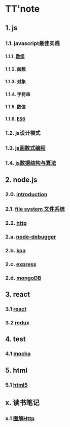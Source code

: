 # TT'note

## 1. js

### 1.1. javascript最佳实践

#### 1.1.1. [数组](https://github.com/ivyTa/ivyTa.github.io/blob/master/js/array/array.md)
#### 1.1.2. 函数
#### 1.1.3. 对象
#### 1.1.4. 字符串
#### 1.1.5. 数值
#### 1.1.6. [ES6](https://github.com/ivyTa/ivyTa.github.io/blob/master/js/ES6/ES6.md)

### 1.2. js设计模式

### 1.3. [js函数式编程](https://github.com/ivyTa/ivyTa.github.io/blob/master/functionalProgramming/functionalProgramming.md)

### 1.4. [js数据结构与算法](https://github.com/ivyTa/ivyTa.github.io/blob/master/js数据结构与算法/readme.md)

## 2. node.js
### 2.0. [introduction](https://github.com/ivyTa/ivyTa.github.io/blob/master/node/00-introduction/introduction.md)
### 2.1. [file system 文件系统](https://github.com/ivyTa/ivyTa.github.io/blob/master/node/01-fileSystem/fileSystem.md)
### 2.2. [http](https://github.com/ivyTa/ivyTa.github.io/blob/master/node/02-http/http.md)


### 2.a. [node-debugger](https://github.com/ivyTa/ivyTa.github.io/blob/master/node/node-debug.md)
### 2.b. [koa](https://github.com/ivyTa/ivyTa.github.io/blob/master/node/koaDemo/readme.md)
### 2.c. [express](https://github.com/ivyTa/ivyTa.github.io/blob/master/node/expressAPI/API.md)
### 2.d. [mongoDB](https://github.com/ivyTa/ivyTa.github.io/blob/master/node/mongoDB/readme.md)



## 3. react

### 3.1 [react](https://github.com/ivyTa/ivyTa.github.io/blob/master/react/react.md) 
### 3.2 [redux](https://github.com/ivyTa/ivyTa.github.io/blob/master/react/redux.md)

## 4. test

### 4.1 [mocha](https://github.com/ivyTa/ivyTa.github.io/blob/master/test/mocha/mocha.md)

## 5. html

### 5.1 [html5](https://github.com/ivyTa/ivyTa.github.io/blob/master/html/01-html5.2.md)

## x. 读书笔记

### x.1 [图解Http]()
